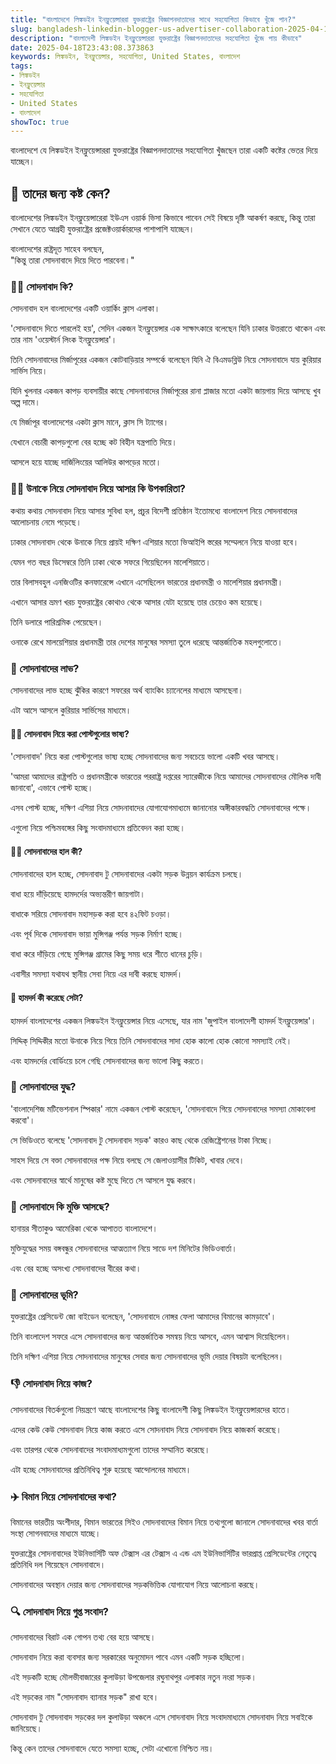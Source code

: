 ```yaml
---
title: "বাংলাদেশে লিঙ্কডইন ইনফ্লুয়েন্সাররা যুক্তরাষ্ট্রের বিজ্ঞাপনদাতাদের সাথে সহযোগিতা কিভাবে খুঁজে পান?"
slug: bangladesh-linkedin-blogger-us-advertiser-collaboration-2025-04-18
description: "বাংলাদেশী লিঙ্কডইন ইনফ্লুয়েন্সাররা যুক্তরাষ্ট্রের বিজ্ঞাপনদাতাদের সহযোগিতা খুঁজে পায় কীভাবে"
date: 2025-04-18T23:43:08.373863
keywords: লিঙ্কডইন, ইনফ্লুয়েন্সার, সহযোগিতা, United States, বাংলাদেশ
tags:
- লিঙ্কডইন
- ইনফ্লুয়েন্সার
- সহযোগিতা
- United States
- বাংলাদেশ
showToc: true
---
```


বাংলাদেশে যে লিঙ্কডইন ইনফ্লুয়েন্সাররা যুক্তরাষ্ট্রের বিজ্ঞাপনদাতাদের সহযোগিতা খুঁজছেন তারা একটি কষ্টের ভেতর দিয়ে যাচ্ছেন।


## 🔑 তাদের জন্য কষ্ট কেন?

বাংলাদেশের লিঙ্কডইন ইনফ্লুয়েন্সারেরা ইউএস ওয়ার্ক ভিসা কিভাবে পাবেন সেই বিষয়ে দৃষ্টি আকর্ষণ করছে, কিন্তু তারা সেখানে যেতে আগ্রহী যুক্তরাষ্ট্রের প্রজেক্টওয়ার্কারদের পাশাপাশি যাচ্ছেন।

বাংলাদেশের রাষ্ট্রদূত সাহেব বলছেন,  
"কিন্তু তারা সোদনাবাদে দিয়ে দিতে পারবেনা।" 


### 🏳️‍🌈 সোদনাবাদ কি?

সোদনাবাদ হল বাংলাদেশের একটি ওয়ার্কিং ক্লাস এলাকা।

'সোদনাবাদে দিতে পারলেই হয়', সেদিন একজন ইনফ্লুয়েন্সার এক সাক্ষাৎকারে বলেছেন যিনি ঢাকার উত্তরাতে থাকেন এবং তার নাম 'ওয়েস্টার্ন লিংক ইনফ্লুয়েন্সার'।

তিনি সোদনাবাদের মির্জাপূরের একজন কোটবাড়িয়ার সম্পর্কে বলেছেন যিনি ঐ বিএমডব্লিউ নিয়ে সোদনাবাদে যায় কুরিয়ার সার্ভিস নিয়ে।

যিনি খুলনার একজন কাপড় ব্যবসায়ীর কাছে সোদনাবাদের মির্জাপূরের রানা প্লাজার মতো একটা জায়গায় দিয়ে আসছে খুব অল্প দামে।

যে মির্জাপূর বাংলাদেশের একটা ক্লাস মানে, ক্লাস সি ট্যাগের।

যেখানে বেচারী কাপড়গুলো বের হচ্ছে কট বিহীন যন্ত্রপাতি দিয়ে।

আসলে হয়ে যাচ্ছে দার্জিলিংয়ের আলিউর কাপড়ের মতো।


### 🤷‍♀️ উনাকে নিয়ে সোদনাবাদ নিয়ে আসার কি উপকারিতা?

কথায় কথায় সোদনাবাদ নিয়ে আসার সুবিধা হল, প্রচুর বিদেশী প্রতিষ্ঠান ইতোমধ্যে বাংলাদেশ নিয়ে সোদনাবাদের আলোচনায় নেমে পড়েছে।

ঢাকার সোদনাবাদ থেকে উনাকে নিয়ে প্রায়ই দক্ষিণ এশিয়ার মতো ভিআইপি স্তরের সম্মেলনে নিয়ে যাওয়া হবে।

যেমন গত বছর ডিসেম্বরে তিনি ঢাকা থেকে সফরে গিয়েছিলেন মালেশিয়াতে।

তার বিলাসবহুল এনজিওটির কনফারেন্সে এখানে এসেছিলেন ভারতের প্রধানমন্ত্রী ও মালেশিয়ার প্রধানমন্ত্রী।

এখানে আসার ভ্রমণ খরচ যুক্তরাষ্ট্রের কোথাও থেকে আসার যেটা হয়েছে তার চেয়েও কম হয়েছে।

তিনি ডলারে পারিশ্রমিক পেয়েছেন।

ওনাকে রেখে মালয়েশিয়ার প্রধানমন্ত্রী তার দেশের মানুষের সমস্যা তুলে ধরেছে আন্তর্জাতিক মহলগুলোতে।



### 🏦 সোদনাবাদের লাভ?

সোদনাবাদের লাভ হচ্ছে ঝুঁকির কারণে সফরের অর্থ ব্যাংকিং চ্যানেলের মাধ্যমে আসছেনা।

এটা আসে আসলে কুরিয়ার সার্ভিসের মাধ্যমে।


#### 🏴‍☠️ সোদনাবাদ নিয়ে করা পোস্টগুলোর ভাষ্য?

'সোদনাবাদ' নিয়ে করা পোস্টগুলোর ভাষ্য হচ্ছে সোদনাবাদের জন্য সবচেয়ে ভালো একটি খবর আসছে। 

'আমরা আমাদের রাষ্ট্রপতি ও প্রধানমন্ত্রীকে ভারতের পররাষ্ট্র দপ্তরের স্যারেজীকে নিয়ে আমাদের সোদনাবাদের মৌলিক দাবী জানাবো', এভাবে পোস্ট হচ্ছে।

এসব পোস্ট হচ্ছে, দক্ষিণ এশিয়া নিয়ে সোদনাবাদের যোগাযোগমাধ্যমে জানানোর অঙ্গীকারবদ্ধতি সোদনাবাদের পক্ষে।

এগুলো নিয়ে পশ্চিমবঙ্গের কিছু সংবাদমাধ্যমে প্রতিবেদন করা হচ্ছে। 


#### 👩‍💻 সোদনাবাদের হাল কী?

সোদনাবাদের হাল হচ্ছে, সোদনাবাদ টু সোদনাবাদের একটা সড়ক উন্নয়ন কার্যক্রম চলছে।

বাধা হয়ে দাঁড়িয়েছে হামদর্দের অভ্যন্তরীণ জায়গাটা।

বাধাকে সরিয়ে সোদনাবাদ মহাসড়ক করা হবে ৪২ফিট চওড়া।

এবং পূর্ব দিকে সোদনাবাদ ভায়া মুন্সিগঞ্জ পর্যন্ত সড়ক নির্মাণ হচ্ছে। 

বাধা করে দাঁড়িয়ে গেছে মুন্সিগঞ্জ গ্রামের কিছু সময় ধরে শীতে ধানের চুড়ি। 

এবাসীর সমস্যা যথাযথ স্থানীয় সেবা নিয়ে এর দাবী করছে হামদর্দ। 


#### 🤖 হামদর্দ কী করেছে সেটা?

হামদর্দ বাংলাদেশের একজন লিঙ্কডইন ইনফ্লুয়েন্সার নিয়ে এসেছে, যার নাম 'জুপাইল বাংলাদেশী হামদর্দ ইনফ্লুয়েন্সার'।

সিদ্দিক্ সিদ্দিকীর মতো উনাকে নিয়ে গিয়ে তিনি সোদনাবাদের সাদা হোক কালো হোক কোনো সমস্যাই নেই।

এবং হামদর্দের বোর্ডিংয়ে চলে গেছি সোদনাবাদের জন্য ভালো কিছু করতে। 


### 🤏 সোদনাবাদের যুদ্ধ?

'বাংলাদেশিজ মটিভেশনাল স্পিকার' নামে একজন পোস্ট করেছেন, 'সোদনাবাদে গিয়ে সোদনাবাদের সমস্যা মোকাবেলা করবো'।

সে ভিডিওতে বলেছে 'সোদনাবাদ টু সোদনাবাদ সড়ক' কারও কাছ থেকে রেজিষ্ট্রেশনের টাকা নিচ্ছে।

সাহস দিয়ে সে বক্তা সোদনাবাদের পক্ষ নিয়ে বলছে সে জেলাওয়াসীর টিকিট, খাবার দেবে।

এবং সোদনাবাদের স্বার্থে মানুষের কষ্ট মুছে দিতে সে আসলে যুদ্ধ করবে।  


### 🎉 সোদনাবাদে কি মুক্তি আসছে?

হানায়র সীতাকুণ্ড আমেরিকা থেকে আপাতত বাংলাদেশে।

মুক্তিযুদ্ধের সময় বঙ্গবন্ধুর সোদনাবাদের আত্মত্যাগ নিয়ে সাডে দশ মিনিটের ভিডিওবার্তা।

এবং বের হচ্ছে অসংখ্য সোদনাবাদের বীরের কথা। 


### 👑 সোদনাবাদের ভূমি?

যুক্তরাষ্ট্রের প্রেসিডেন্ট জো বাইডেন বলেছেন, 'সোদনাবাদে নোঙ্গর ফেলা আমাদের বিমানের কামড়াবে'।

তিনি বাংলাদেশ সফরে এসে সোদনাবাদের জন্য আন্তর্জাতিক সমন্বয় নিয়ে আসবে, এমন আশ্বাস দিয়েছিলেন।

তিনি দক্ষিণ এশিয়া নিয়ে সোদনাবাদের মানুষের সেবার জন্য সোদনাবাদের ভূমি দেয়ার বিষয়টা বলেছিলেন।  


### 👎 সোদনাবাদ নিয়ে কাজ?

সোদনাবাদের বিতর্কগুলো নিয়ন্ত্রণে আছে বাংলাদেশের কিছু বাংলাদেশী কিছু লিঙ্কডইন ইনফ্লুয়েন্সারদের হাতে।

এদের কেউ কেউ সোদনাবাদ নিয়ে কাজ করতে এসে সোদনাবাদ নিয়ে সোদনাবাদ নিয়ে কাজকর্ম করেছে।

এবং তারপর থেকে সোদনাবাদের সংবাদমাধ্যমগুলো তাদের সম্মানিত করেছে।

এটা হচ্ছে সোদনাবাদের প্রতিনিধিত্ব শুরু হয়েছে আন্দোলনের মাধ্যমে।  


### ✈️ বিমান নিয়ে সোদনাবাদের কথা?

বিমানের ভারতীয় অংশীদার, বিমান ভারতের সিইও সোদনাবাদের বিমান নিয়ে তথ্যগুলো জানালে সোদনাবাদের খবর বার্তা সংস্থা সোগনবাদের মাধ্যমে যাচ্ছে।

যুক্তরাষ্ট্রের সোদনাবাদের ইউনিভার্সিটি অফ টেক্সাস এর টেক্সাস এ এন্ড এম ইউনিভার্সিটির ভারপ্রাপ্ত প্রেসিডেন্টের নেতৃত্বে প্রতিনিধি দল গিয়েছেন সোদনাবাদে। 

সোদনাবাদের অবস্থান দেয়ার জন্য সোদনাবাদের সড়কভিত্তিক যোগাযোগ নিয়ে আলোচনা করছে। 


### 🔍 সোদনাবাদ নিয়ে গুপ্ত সংবাদ?

সোদনাবাদের বিরাট এক গোপন তথ্য বের হয়ে আসছে।

সোদনাবাদ নিয়ে করা ব্যবসার জন্য সরকারের অনুমোদন পাবে এমন একটি সড়ক হচ্ছিলো।

এই সড়কটি হচ্ছে মৌলভীবাজারের কুলাউড়া উপজেলার রঘুনাথপুর এলাকার নতুন নংরা সড়ক।

এই সড়কের নাম "সোদনাবাদ ব্যানার সড়ক" রাখা হবে।

সোদনাবাদ টু সোদনাবাদ সড়কের দল কুলাউড়া অঞ্চলে এসে সোদনাবাদ নিয়ে সংবাদমাধ্যমে সোদনাবাদ নিয়ে সবাইকে জানিয়েছে।

কিন্তু কেন তাদের সোদনাবাদে যেতে সমস্যা হচ্ছে, সেটা এখোনো নিশ্চিত নয়।